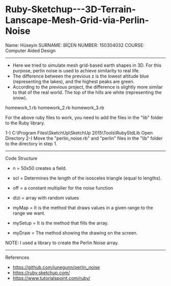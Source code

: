# Ruby-Sketchup---3D-Terrain-Lanscape-Mesh-Grid-via-Perlin-Noise

Name: Hüseyin
SURNAME: BİÇEN
NUMBER: 150304032
COURSE: Computer Aided Design
   
---------------------------------------------------------------------------------------------------------------------------------------
   
* Here we tried to simulate mesh grid-based earth shapes in 3D. For this purpose, perlin noise is used to achieve similarity to real life.
* The difference between the previous z is the lowest altitude blue (representing the lakes), and the highest peaks are green.
* According to the previous project, the difference is slightly more similar to that of the real world. The top of the hills are white (representing the snow).

homework_1.rb
homework_2.rb
homework_3.rb

For the above ruby files to work, you need to add the files in the "lib" folder to the Ruby library.

1-) C:\Program Files\SketchUp\SketchUp 2015\Tools\RubyStdLib 
	Open Directory
2-) Move the "perlin_noise.rb" and "perlin" files in the "lib" folder to the directory in step 1.


-----------------------------------------------------------------------------------------------------------------------

Code Structure

* n = 50x50 creates a field.
* scl = Determines the length of the isosceles triangle (equal to lengths).
* off = a constant multiplier for the noise function
* dizi = array with random values

* myMap = It is the method that draws values in a given range to the range we want.
* mySetup = It is the method that fills the array.
* myDraw = The method showing the drawing on the screen.


NOTE: I used a library to create the Perlin Noise array.

------------------------------------------------------------------------------------------------------------------------

References

* https://github.com/junegunn/perlin_noise
* https://ruby.sketchup.com/
* https://www.tutorialspoint.com/ruby/
